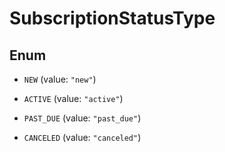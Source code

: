 

# SubscriptionStatusType

## Enum


* `NEW` (value: `"new"`)

* `ACTIVE` (value: `"active"`)

* `PAST_DUE` (value: `"past_due"`)

* `CANCELED` (value: `"canceled"`)



